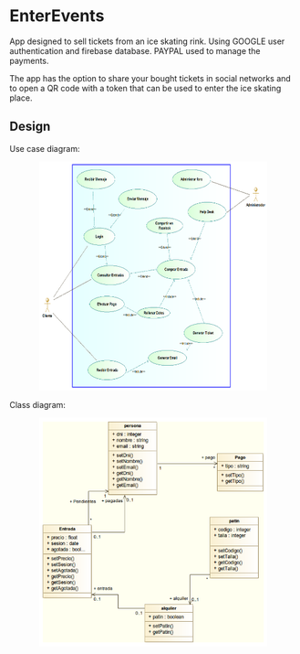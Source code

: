 # EnterEvents

App designed to sell tickets from an ice skating rink. Using GOOGLE user authentication and firebase database. PAYPAL used to manage the payments.

The app has the option to share your bought tickets in social networks and to open a QR code with a token that can be used to enter the ice skating place.

## Design
Use case diagram:
<p align="center">
<img src="EnterEvents/images/caso_de_uso.png" width="400" height="400">
</p>

Class diagram:
<p align="center">
<img src="EnterEvents/images/diagramadeclases.png" width="400" height="400">
</p>
